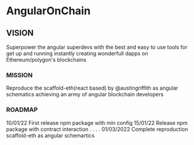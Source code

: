 # AngularOnChain

## VISION

Superpower the angular superdevs with the best and easy to use tools for get up and running instantly creating wonderfull dapps on Ethereum/polygon's blockchains

### MISSION

Reproduce the scaffold-eth(react based) by  @austingriffith as angular schematics achieving an army of angular blockchain developers


### ROADMAP

10/01/22 First release npm package with min config
15/01/22 Release npm package with contract interaction
.
.
.
.
01/03/2022 Complete reproduction scaffold-eth as angular schemartics